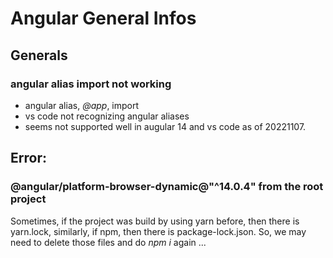 # Angular General Infos

## Generals

### angular alias import not working

- angular alias, *@app*, import
- vs code not recognizing angular aliases
- seems not supported well in augular 14 and vs code as of 20221107.


## Error:

### @angular/platform-browser-dynamic@"^14.0.4" from the root project

Sometimes, if the project was build by using yarn before, then there is yarn.lock, similarly, if npm, then there is package-lock.json. 
So, we may need to delete those files and do *npm i* again ...



